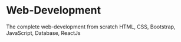 # Web-Development
The complete web-development from scratch HTML, CSS, Bootstrap, JavaScript, Database, ReactJs 
